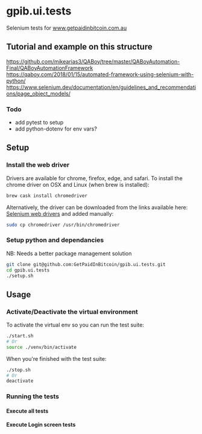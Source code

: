 # gpib.ui.tests

Selenium tests for www.getpaidinbitcoin.com.au

## Tutorial and example on this structure

https://github.com/mikearias3/QABoy/tree/master/QABoyAutomation-Final/QABoyAutomationFramework
https://qaboy.com/2018/01/15/automated-framework-using-selenium-with-python/
https://www.selenium.dev/documentation/en/guidelines_and_recommendations/page_object_models/

### Todo

- add pytest to setup
- add python-dotenv for env vars?

## Setup

### Install the web driver

Drivers are available for chrome, firefox, edge, and safari.
To install the chrome driver on OSX and Linux (when brew is installed):

```bash
brew cask install chromedriver
```

Alternatively, the driver can be downloaded from the links available here: [Selenium web drivers](https://selenium-python.readthedocs.io/installation.html) and added manually:

```bash
sudo cp chromedriver /usr/bin/chromedriver
```

### Setup python and dependancies

NB: Needs a better package management solution

```bash
git clone git@github.com:GetPaidInBitcoin/gpib.ui.tests.git
cd gpib.ui.tests
./setup.sh
```

## Usage

### Activate/Deactivate the virtual environment

To activate the virtual env so you can run the test suite:

```bash
./start.sh
# Or
source ./venv/bin/activate
```

When you're finished with the test suite:

```bash
./stop.sh
# Or
deactivate
```

### Running the tests

#### Execute all tests

#### Execute Login screen tests
